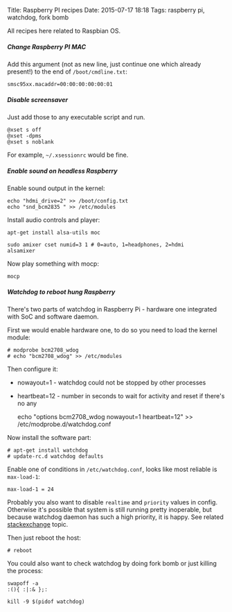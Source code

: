 Title: Raspberry PI recipes
Date: 2015-07-17 18:18
Tags: raspberry pi, watchdog, fork bomb

All recipes here related to Raspbian OS.

##### Change Raspberry PI MAC

Add this argument (not as new line, just continue one which already present!) to the end of `/boot/cmdline.txt`:

    smsc95xx.macaddr=00:00:00:00:00:01

##### Disable screensaver

Just add those to any executable script and run.

    @xset s off
    @xset -dpms
    @xset s noblank

For example, `~/.xsessionrc` would be fine.

##### Enable sound on headless Raspberry

Enable sound output in the kernel:

    echo "hdmi_drive=2" >> /boot/config.txt
    echo "snd_bcm2835 " >> /etc/modules

Install audio controls and player:

    apt-get install alsa-utils moc

    sudo amixer cset numid=3 1 # 0=auto, 1=headphones, 2=hdmi
    alsamixer

Now play something with mocp:

    mocp

##### Watchdog to reboot hung Raspberry

There's two parts of watchdog in Raspberry Pi - hardware one integrated with SoC and software daemon.

First we would enable hardware one, to do so you need to load the kernel module:

    # modprobe bcm2708_wdog
    # echo "bcm2708_wdog" >> /etc/modules

Then configure it:

- nowayout=1 - watchdog could not be stopped by other processes
- heartbeat=12 - number in seconds to wait for activity and reset if there's no any


    echo "options bcm2708_wdog nowayout=1 heartbeat=12" >> /etc/modprobe.d/watchdog.conf

Now install the software part:

    # apt-get install watchdog
    # update-rc.d watchdog defaults

Enable one of conditions in `/etc/watchdog.conf`, looks like most reliable is `max-load-1`:

    max-load-1 = 24

Probably you also want to disable `realtime` and `priority` values in config. Otherwise it's possible that system is still running pretty inoperable, but because watchdog daemon has such a high priority, it is happy. See related [stackexchange](http://raspberrypi.stackexchange.com/questions/3732/watchdog-daemon-not-restarting-pi-after-fork-bomb) topic.

Then just reboot the host:

    # reboot

You could also want to check watchdog by doing fork bomb or just killing the process:

    swapoff -a
    :(){ :|:& };:

    kill -9 $(pidof watchdog)
